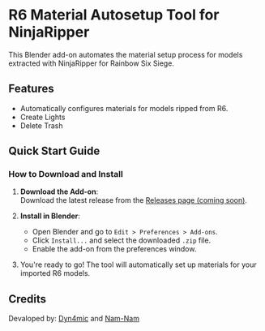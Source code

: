 # R6 Material Autosetup Tool for NinjaRipper

This Blender add-on automates the material setup process for models extracted with NinjaRipper for Rainbow Six Siege. 

## Features
- Automatically configures materials for models ripped from R6.
- Create Lights
- Delete Trash

## Quick Start Guide

### How to Download and Install
1. **Download the Add-on**:  
   Download the latest release from the [Releases page (coming soon)]().

2. **Install in Blender**:  
   - Open Blender and go to `Edit > Preferences > Add-ons`.
   - Click `Install...` and select the downloaded `.zip` file.
   - Enable the add-on from the preferences window.

3. You're ready to go! The tool will automatically set up materials for your imported R6 models.

## Credits
Devaloped by: [Dyn4mic](https://x.com/dyn4micfx) and [Nam-Nam](https://x.com/NamNamR6)
